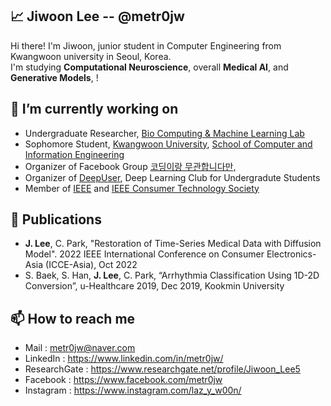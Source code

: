 <h2>📈 Jiwoon Lee -- @metr0jw</h2>
 Hi there! I'm Jiwoon, junior student in Computer Engineering from Kwangwoon university in Seoul, Korea.<br>
 I'm studying <b>Computational Neuroscience</b>, overall <b>Medical AI</b>, and <b>Generative Models</b>, !

💪 I’m currently working on
-
- Undergraduate Researcher, [Bio Computing & Machine Learning Lab](http://bcml.kw.ac.kr/)
- Sophomore Student, [Kwangwoon University](https://www.kw.ac.kr/), [School of Computer and Information Engineering](http://ce.kw.ac.kr/)
- Organizer of Facebook Group [코딩이랑 무관합니다만,](https://www.facebook.com/groups/System.out.Coding)
- Organizer of [DeepUser](https://www.facebook.com/DeepUserAI), Deep Learning Club for Undergradute Students 
- Member of [IEEE](https://www.ieee.org/) and [IEEE Consumer Technology Society](https://ctsoc.ieee.org/)

🔬 Publications
-
- <b>J. Lee</b>, C. Park, "Restoration of Time-Series Medical Data with Diffusion Model". 2022 IEEE International Conference on Consumer Electronics-Asia (ICCE-Asia), Oct 2022
- S. Baek, S. Han, <b>J. Lee</b>, C. Park, “Arrhythmia Classification Using 1D-2D Conversion”, u-Healthcare 2019, Dec 2019, Kookmin University

📫 How to reach me
-
- Mail : <metr0jw@naver.com>
- LinkedIn : https://www.linkedin.com/in/metr0jw/
- ResearchGate : https://www.researchgate.net/profile/Jiwoon_Lee5
- Facebook : https://www.facebook.com/metr0jw
- Instagram : https://www.instagram.com/laz_y_w00n/

  
 
<!--
**metr0jw/metr0jw** is a ✨ _special_ ✨ repository because its `README.md` (this file) appears on your GitHub profile.

Here are some ideas to get you started:

- 🔭 I’m currently working on ...
- 🌱 I’m currently learning ...
- 👯 I’m looking to collaborate on ...
- 🤔 I’m looking for help with ...
- 💬 Ask me about ...
- 📫 How to reach me: ...
- 😄 Pronouns: ...
- ⚡ Fun fact: ...
-->
